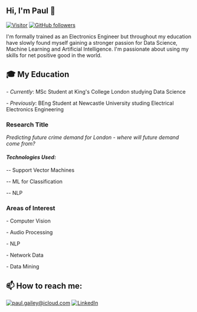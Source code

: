 <h2>Hi, I'm Paul 👋</h2>

[![Visitor](https://visitor-badge.laobi.icu/badge?page_id=paul-gailey.paul-gailey)](https://github.com/paul-gailey) [![GitHub followers](https://img.shields.io/github/followers/paul-gailey.svg?style=social&label=Follow)](https://github.com/paul-gailey?tab=followers)

I'm formally trained as an Electronics Engineer but throughout my education have slowly found myself gaining a stronger passion for Data Science, Machine Learning and Artificial Intelligence. I'm passionate about using my skills for net positive good in the world.

<h2>🎓 My Education</h2>
<p>- <i>Currently</i>: MSc Student at King's College London studying Data Science</p>
<p>- <i>Previously</i>: BEng Student at Newcastle University studing Electrical Electronics Engineering</p>


<h3>Research Title</h3>
<i>Predicting future crime demand for London - where will future demand come from?</i>
<h4><i>Technologies Used:</i></h4>
<p>-- Support Vector Machines</p>
<p>-- ML for Classification</p>
<p>-- NLP</p>

<h3>Areas of Interest</h3>
<p>- Computer Vision</p>
<p>- Audio Processing</p>
<p>- NLP</p>
<p>- Network Data</p>
<p>- Data Mining</p>

<h2>📫 How to reach me:</h2>

<a href="mailto:paul.gailey@icloud.com">![paul.gailey@icloud.com](https://img.shields.io/badge/Gmail-D14836?style=for-the-badge&logo=gmail&logoColor=white)</a> <a href="https://www.linkedin.com/in/paul-gailey/">![LinkedIn](https://img.shields.io/badge/LinkedIn-0077B5?style=for-the-badge&logo=linkedin&logoColor=white)</a>



<!--
**paul-gailey/paul-gailey** is a ✨ _special_ ✨ repository because its `README.md` (this file) appears on your GitHub profile.

Here are some ideas to get you started:

- 🔭 I’m currently working on ...
- 🌱 I’m currently learning ...
- 👯 I’m looking to collaborate on ...
- 🤔 I’m looking for help with ...
- 💬 Ask me about ...
- 📫 How to reach me: ...
- 😄 Pronouns: ...
- ⚡ Fun fact: ...
-->
